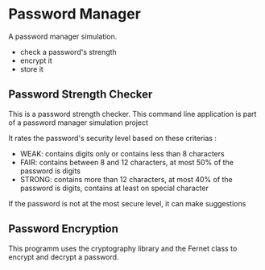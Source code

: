 # Password Manager

A password manager simulation.
- check a password's strength
- encrypt it 
- store it 


## Password Strength Checker

This is a password strength checker. 
This command line application is part of a password manager simulation project 

It rates the password's security level based on these criterias :
- WEAK: contains digits only or contains less than 8 characters
- FAIR: contains between 8 and 12 characters, at most 50% of the password is digits
- STRONG: contains more than 12 characters, at most 40% of the password is digits, contains at least on special character

If the password is not at the most secure level, it can make suggestions 


## Password Encryption 

This programm uses the cryptography library and the Fernet class to encrypt and decrypt a password.
